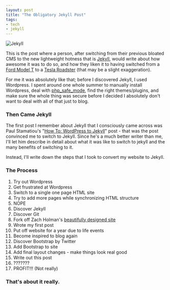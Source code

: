 ```yaml
---
layout: post
title: "The Obligatory Jekyll Post"
tags:
- tech
- jekyll
---
```


![Jekyll](http://f.cl.ly/items/2p3o430v3y0v0x3k0S2S/Jekyll.png)

This is the post where a person, after switching from their previous bloated CMS to the new lightweight hotness that is [Jekyll](https://github.com/mojombo/jekyll), would write about how awesome it was to do so, and how they liken it to having switched from a [Ford Model T](https://en.wikipedia.org/wiki/Ford_Model_T) to a [Tesla Roadster](http://www.teslamotors.com/roadster/gallery) (that may be a slight exaggeration). 

For me it was absolutely like that; before I discovered Jekyll, I used Wordpress. I spent around one whole summer to manually install Wordpress, deal with [php_safe_mode](https://encrypted.google.com/search?q=php%20safe_mode%20nearlyfreespeech), find the right themes/plugins, and make sure the whole thing was secure before I decided I absolutely don't want to deal with all of that just to blog.

### Then Came Jekyll

The first post I remember about Jekyll that I consciously came across was Paul Stamatiou's "[How To: WordPress to Jekyll](http://paulstamatiou.com/how-to-wordpress-to-jekyll)" post - that was the post convinced me to switch to Jekyll. Since he's a much better writer than me, I'll let him describe in detail about what it was like to switch to jekyll and the many benefits of switching to it.

Instead, I'll write down the steps that I took to convert my website to Jekyll.

### The Process

1. Try out Wordpress
2. Get frustrated at Wordpress
3. Switch to a single one page HTML site
4. Try to add more pages while synchronizing HTML structure
5. NOPE
6. Discover Jekyll
7. Discover Git
8. Fork off Zach Holman's [beautifully designed site](http://zachholman.com/)
9. Wrote my first post
10. Put off website for a year due to life events
13. Become inspired to blog again
11. Discover Bootstrap by Twitter
12. Add Bootstrap to site
14. Add final layout changes - make things look real good
15. Write out this post
16. ???????
17. PROFIT!!! (Not really)

### That's about it really.

